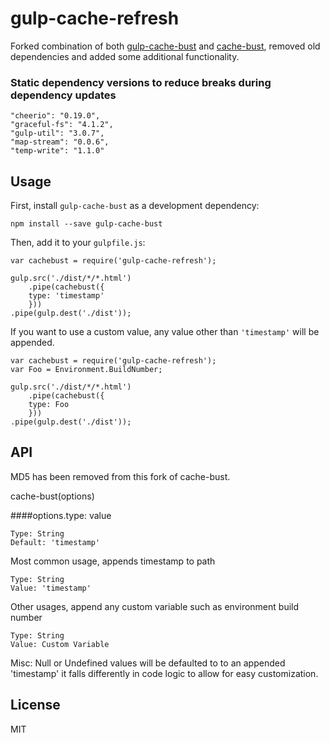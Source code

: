 # gulp-cache-refresh

Forked combination of both [gulp-cache-bust](https://www.npmjs.com/package/gulp-cache-bust) and [cache-bust](https://www.npmjs.com/package/cache-bust), removed old dependencies and added some additional functionality.

### Static dependency versions to reduce breaks during dependency updates
    "cheerio": "0.19.0",
    "graceful-fs": "4.1.2",
    "gulp-util": "3.0.7",
    "map-stream": "0.0.6",
    "temp-write": "1.1.0"
    
## Usage
First, install `gulp-cache-bust` as a development dependency:

`npm install --save gulp-cache-bust`

Then, add it to your `gulpfile.js`:
    
    var cachebust = require('gulp-cache-refresh');

    gulp.src('./dist/*/*.html')
	    .pipe(cachebust({
		type: 'timestamp'
	    }))
	.pipe(gulp.dest('./dist'));

If you want to use a custom value, any value other than `'timestamp'` will be appended. 

    var cachebust = require('gulp-cache-refresh');
    var Foo = Environment.BuildNumber;
    
    gulp.src('./dist/*/*.html')
	    .pipe(cachebust({
		type: Foo
	    }))
	.pipe(gulp.dest('./dist'));

## API
MD5 has been removed from this fork of cache-bust. 

cache-bust(options)

####options.type: value

    Type: String
    Default: 'timestamp'

Most common usage, appends timestamp to path

    Type: String
    Value: 'timestamp'

Other usages, append any custom variable such as environment build number

    Type: String
    Value: Custom Variable

Misc: Null or Undefined values will be defaulted to to an appended 'timestamp' it falls differently in code logic to allow for easy customization.

## License
MIT